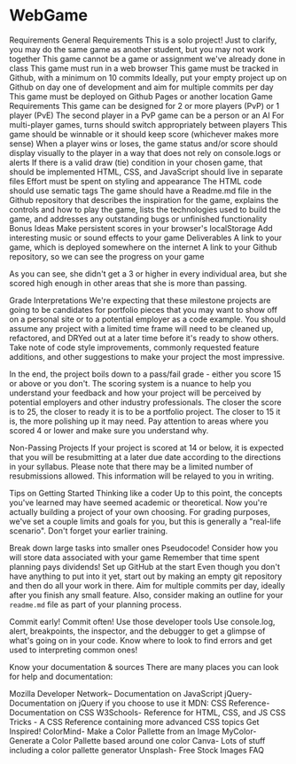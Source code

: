 # WebGame

Requirements
General Requirements
This is a solo project!
Just to clarify, you may do the same game as another student, but you may not work together
This game cannot be a game or assignment we've already done in class
This game must run in a web browser
This game must be tracked in Github, with a minimum on 10 commits
Ideally, put your empty project up on Github on day one of development and aim for multiple commits per day
This game must be deployed on Github Pages or another location
Game Requirements
This game can be designed for 2 or more players (PvP) or 1 player (PvE)
The second player in a PvP game can be a person or an AI
For multi-player games, turns should switch appropriately between players
This game should be winnable or it should keep score (whichever makes more sense)
When a player wins or loses, the game status and/or score should display visually to the player in a way that does not rely on console.logs or alerts
If there is a valid draw (tie) condition in your chosen game, that should be implemented
HTML, CSS, and JavaScript should live in separate files
Effort must be spent on styling and appearance
The HTML code should use sematic tags
The game should have a Readme.md file in the Github repository that describes the inspiration for the game, explains the controls and how to play the game, lists the technologies used to build the game, and addresses any outstanding bugs or unfinished functionality
Bonus Ideas
Make persistent scores in your browser's localStorage
Add interesting music or sound effects to your game
Deliverables
A link to your game, which is deployed somewhere on the internet
A link to your Github repository, so we can see the progress on your game


As you can see, she didn't get a 3 or higher in every individual area, but she scored high enough in other areas that she is more than passing.

Grade Interpretations
We're expecting that these milestone projects are going to be candidates for portfolio pieces that you may want to show off on a personal site or to a potential employer as a code example. You should assume any project with a limited time frame will need to be cleaned up, refactored, and DRYed out at a later time before it's ready to show others. Take note of code style improvements, commonly requested feature additions, and other suggestions to make your project the most impressive.

In the end, the project boils down to a pass/fail grade - either you score 15 or above or you don't. The scoring system is a nuance to help you understand your feedback and how your project will be perceived by potential employers and other industry professionals. The closer the score is to 25, the closer to ready it is to be a portfolio project. The closer to 15 it is, the more polishing up it may need. Pay attention to areas where you scored 4 or lower and make sure you understand why.

Non-Passing Projects
If your project is scored at 14 or below, it is expected that you will be resubmitting at a later due date according to the directions in your syllabus. Please note that there may be a limited number of resubmissions allowed. This information will be relayed to you in writing.

Tips on Getting Started
Thinking like a coder
Up to this point, the concepts you've learned may have seemed academic or theoretical. Now you're actually building a project of your own choosing. For grading purposes, we've set a couple limits and goals for you, but this is generally a "real-life scenario". Don't forget your earlier training.

Break down large tasks into smaller ones
Pseudocode!
Consider how you will store data associated with your game
Remember that time spent planning pays dividends!
Set up GitHub at the start
Even though you don't have anything to put into it yet, start out by making an empty git repository and then do all your work in there. Aim for multiple commits per day, ideally after you finish any small feature. Also, consider making an outline for your `readme.md` file as part of your planning process.

Commit early! Commit often!
Use those developer tools
Use console.log, alert, breakpoints, the inspector, and the debugger to get a glimpse of what's going on in your code. Know where to look to find errors and get used to interpreting common ones!

Know your documentation & sources
There are many places you can look for help and documentation:

Mozilla Developer Network– Documentation on JavaScript
jQuery- Documentation on jQuery if you choose to use it
MDN: CSS Reference- Documentation on CSS
W3Schools- Reference for HTML, CSS, and JS
CSS Tricks - A CSS Reference containing more advanced CSS topics
Get Inspired!
ColorMind- Make a Color Pallette from an Image
MyColor- Generate a Color Pallette based around one color
Canva- Lots of stuff including a color pallette generator
Unsplash- Free Stock Images
FAQ
